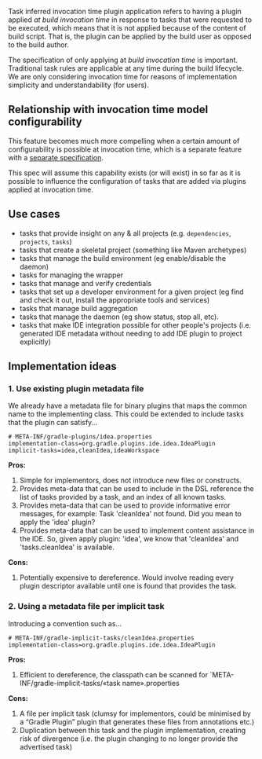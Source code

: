 Task inferred invocation time plugin application refers to having a plugin applied *at build invocation time* in response to tasks that were requested to be executed, which means that it is not applied because of the content of build script. That is, the plugin can be applied by the build user as opposed to the build author.

The specification of only applying at *build invocation time* is important. Traditional task rules are applicable at any time during the build lifecycle. We are only considering invocation time for reasons of implementation simplicity and understandability (for users).

## Relationship with invocation time model configurability

This feature becomes much more compelling when a certain amount of configurability is possible at invocation time, which is a separate feature with a [separate specification](https://github.com/gradle/gradle/blob/master/design-docs/task-configuration-from-command-line.md).

This spec will assume this capability exists (or will exist) in so far as it is possible to influence the configuration of tasks that are added via plugins applied at invocation time.

## Use cases

* tasks that provide insight on any & all projects (e.g. `dependencies`, `projects`, `tasks`)
* tasks that create a skeletal project (something like Maven archetypes)
* tasks that manage the build environment (eg enable/disable the daemon)
* tasks for managing the wrapper
* tasks that manage and verify credentials
* tasks that set up a developer environment for a given project (eg find and check it out, install the appropriate tools and services)
* tasks that manage build aggregation
* tasks that manage the daemon (eg show status, stop all, etc).
* tasks that make IDE integration possible for other people's projects (i.e. generated IDE metadata without needing to add IDE plugin to project explicitly)

## Implementation ideas

### 1. Use existing plugin metadata file

We already have a metadata file for binary plugins that maps the common name to the implementing class. This could be extended to include tasks that the plugin can satisfy…

    # META-INF/gradle-plugins/idea.properties
    implementation-class=org.gradle.plugins.ide.idea.IdeaPlugin
    implicit-tasks=idea,cleanIdea,ideaWorkspace

**Pros:**

1. Simple for implementors, does not introduce new files or constructs.
2. Provides meta-data that can be used to include in the DSL reference the list of tasks provided by a task, and an index of all known tasks.
3. Provides meta-data that can be used to provide informative error messages, for example: Task 'cleanIdea' not found. Did you mean to apply the 'idea' plugin?
4. Provides meta-data that can be used to implement content assistance in the IDE. So, given apply plugin: 'idea', we know that 'cleanIdea' and 'tasks.cleanIdea' is available.

**Cons:**

1. Potentially expensive to dereference. Would involve reading every plugin descriptor available until one is found that provides the task.

### 2. Using a metadata file per implicit task

Introducing a convention such as…

    # META-INF/gradle-implicit-tasks/cleanIdea.properties
    implementation-class=org.gradle.plugins.ide.idea.IdeaPlugin

**Pros:**

1. Efficient to dereference, the classpath can be scanned for `META-INF/gradle-implicit-tasks/«task name».properties

**Cons:**

1. A file per implicit task (clumsy for implementors, could be minimised by a “Gradle Plugin” plugin that generates these files from annotations etc.)
2. Duplication between this task and the plugin implementation, creating risk of divergence (i.e. the plugin changing to no longer provide the advertised task)
